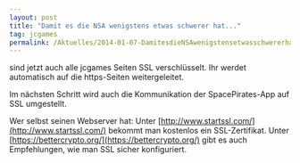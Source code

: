 ```yaml
---
layout: post
title: "Damit es die NSA wenigstens etwas schwerer hat..."
tag: jcgames
permalink: /Aktuelles/2014-01-07-DamitesdieNSAwenigstensetwasschwererhat
---
```


sind jetzt auch alle jcgames Seiten SSL verschlüsselt. Ihr werdet automatisch auf die https-Seiten weitergeleitet.

Im nächsten Schritt wird auch die Kommunikation der SpacePirates-App auf SSL umgestellt.

Wer selbst seinen Webserver hat: Unter [http://www.startssl.com/](http://www.startssl.com/) bekommt man kostenlos ein SSL-Zertifikat. Unter [https://bettercrypto.org/](https://bettercrypto.org/) gibt es auch Empfehlungen, wie man SSL sicher konfiguriert.


